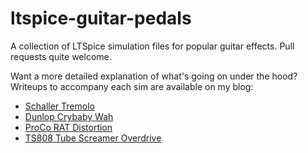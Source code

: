 # ltspice-guitar-pedals
A collection of LTSpice simulation files for popular guitar effects. Pull requests quite welcome. 

Want a more detailed explanation of what's going on under the hood? Writeups to accompany each sim are available on my blog:

- [Schaller Tremolo](http://cushychicken.github.io/ltspice-schaller-tremolo/)
- [Dunlop Crybaby Wah](http://cushychicken.github.io/ltspice-dunlop-crybaby/)
- [ProCo RAT Distortion](http://cushychicken.github.io/ltspice-proco-rat/)
- [TS808 Tube Screamer Overdrive](http://cushychicken.github.io/posts/ltspice-tube-screamer/)
